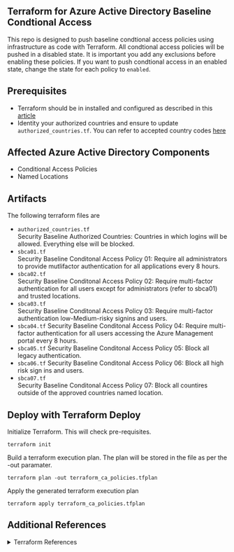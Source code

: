 ## Terraform for Azure Active Directory Baseline Condtional Access

This repo is designed to push baseline condtional access policies using infrastructure as code with Terraform. All condtional access policies will be pushed in a disabled state. It is important you add any exclusions before enabling these policies. If you want to push condtional access in an enabled state, change the state for each policy to `enabled`.

## Prerequisites

* Terraform should be in installed and configured as described in this [article](https://docs.microsoft.com/en-us/azure/developer/terraform/get-started-cloud-shell)
* Identity your authorized countries and ensure to update `authorized_countries.tf`. You can refer to accepted country codes [here](https://github.com/dfend-cloud/Infrastructure_as_Code/blob/main/terraform/azuread/security_baseline_ca_policies/reference/ISO-3166-2_country_codes.csv)

## Affected Azure Active Directory Components

* Conditional Access Policies 
* Named Locations

## Artifacts

The following terraform files are 

* `authorized_countries.tf`  
Security Baseline Authorized Countries: Countries in which logins will be allowed. Everything else will be blocked. 
* `sbca01.tf`  
Security Baseline Conditonal Access Policy 01: Require all administrators to provide mutlifactor authentication for all applications every 8 hours.
* `sbca02.tf`  
Security Baseline Conditonal Access Policy 02: Require multi-factor authentication for all users except for administrators (refer to sbca01) and trusted locations.
* `sbca03.tf`  
Security Baseline Conditonal Access Policy 03: Require multi-factor authentication low-Medium-risky signins and users. 
* `sbca04.tf`
Security Baseline Conditonal Access Policy 04: Require multi-factor authentication for all users accessing the Azure Management portal every 8 hours. 
* `sbca05.tf`
Security Baseline Conditonal Access Policy 05: Block all legacy authentication. 
* `sbca06.tf`
Security Baseline Conditonal Access Policy 06: Block all high risk sign ins and users. 
* `sbca07.tf`  
Security Baseline Conditonal Access Policy 07: Block all countires outside of the approved countries named location. 

## Deploy with Terraform Deploy
Initialize Terraform. This will check pre-requisites. 

```
terraform init
```

Build a terraform execution plan. The plan will be stored in the file as per the -out paramater. 

```
terraform plan -out terraform_ca_policies.tfplan
```

Apply the generated terraform execution plan 

```
terraform apply terraform_ca_policies.tfplan
```
 
## Additional References

<details>
<summary>Terraform References</summary>

* [Download Terraform](https://www.terraform.io/downloads.html)
* [Download VS Code](https://code.visualstudio.com/Download)
* [Azure AD Terraform Provider](https://registry.terraform.io/providers/hashicorp/azuread/latest/docs)

</details>
